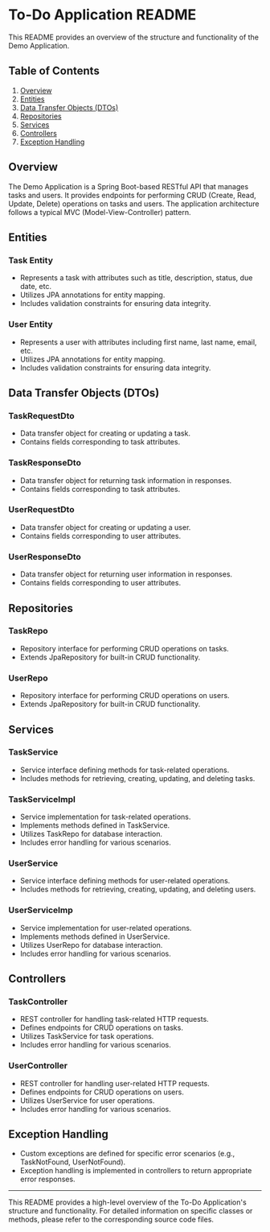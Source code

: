 # To-Do Application README

This README provides an overview of the structure and functionality of the Demo Application.

## Table of Contents

1. [Overview](#overview)
2. [Entities](#entities)
3. [Data Transfer Objects (DTOs)](#data-transfer-objects-dtos)
4. [Repositories](#repositories)
5. [Services](#services)
6. [Controllers](#controllers)
7. [Exception Handling](#exception-handling)
   
## Overview

The Demo Application is a Spring Boot-based RESTful API that manages tasks and users. It provides endpoints for performing CRUD (Create, Read, Update, Delete) operations on tasks and users. The application architecture follows a typical MVC (Model-View-Controller) pattern.

## Entities

### Task Entity

- Represents a task with attributes such as title, description, status, due date, etc.
- Utilizes JPA annotations for entity mapping.
- Includes validation constraints for ensuring data integrity.

### User Entity

- Represents a user with attributes including first name, last name, email, etc.
- Utilizes JPA annotations for entity mapping.
- Includes validation constraints for ensuring data integrity.

## Data Transfer Objects (DTOs)

### TaskRequestDto

- Data transfer object for creating or updating a task.
- Contains fields corresponding to task attributes.

### TaskResponseDto

- Data transfer object for returning task information in responses.
- Contains fields corresponding to task attributes.

### UserRequestDto

- Data transfer object for creating or updating a user.
- Contains fields corresponding to user attributes.

### UserResponseDto

- Data transfer object for returning user information in responses.
- Contains fields corresponding to user attributes.

## Repositories

### TaskRepo

- Repository interface for performing CRUD operations on tasks.
- Extends JpaRepository for built-in CRUD functionality.

### UserRepo

- Repository interface for performing CRUD operations on users.
- Extends JpaRepository for built-in CRUD functionality.

## Services

### TaskService

- Service interface defining methods for task-related operations.
- Includes methods for retrieving, creating, updating, and deleting tasks.

### TaskServiceImpl

- Service implementation for task-related operations.
- Implements methods defined in TaskService.
- Utilizes TaskRepo for database interaction.
- Includes error handling for various scenarios.

### UserService

- Service interface defining methods for user-related operations.
- Includes methods for retrieving, creating, updating, and deleting users.

### UserServiceImp

- Service implementation for user-related operations.
- Implements methods defined in UserService.
- Utilizes UserRepo for database interaction.
- Includes error handling for various scenarios.

## Controllers

### TaskController

- REST controller for handling task-related HTTP requests.
- Defines endpoints for CRUD operations on tasks.
- Utilizes TaskService for task operations.
- Includes error handling for various scenarios.

### UserController

- REST controller for handling user-related HTTP requests.
- Defines endpoints for CRUD operations on users.
- Utilizes UserService for user operations.
- Includes error handling for various scenarios.

## Exception Handling

- Custom exceptions are defined for specific error scenarios (e.g., TaskNotFound, UserNotFound).
- Exception handling is implemented in controllers to return appropriate error responses.

---

This README provides a high-level overview of the To-Do Application's structure and functionality. For detailed information on specific classes or methods, please refer to the corresponding source code files.
